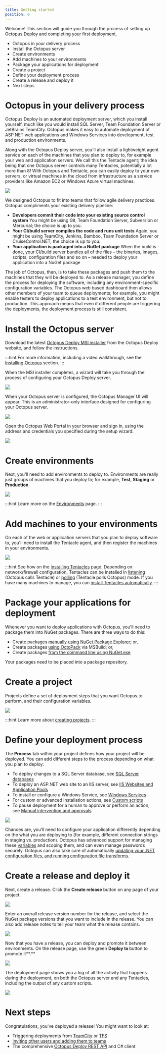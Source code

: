 ```yaml
---
title: Getting started
position: 0
---
```



Welcome! This section will guide you through the process of setting up Octopus Deploy and completing your first deployment.


- Octopus in your delivery process
- Install the Octopus server
- Create environments
- Add machines to your environments
- Package your applications for deployment
- Create a project
- Define your deployment process
- Create a release and deploy it
- Next steps

# Octopus in your delivery process


Octopus Deploy is an automated deployment server, which you install yourself, much like you would install SQL Server, Team Foundation Server or JetBrains TeamCity. Octopus makes it easy to automate deployment of ASP.NET web applications and Windows Services into development, test and production environments.


Along with the Octopus Deploy server, you'll also install a lightweight agent service on each of the machines that you plan to deploy to, for example your web and application servers. We call this the Tentacle agent; the idea being that one Octopus server controls many Tentacles, potentially a lot more than 8! With Octopus and Tentacle, you can easily deploy to your own servers, or virtual machines in the cloud from infrastructure as a service providers like Amazon EC2 or Windows Azure virtual machines.





![](/docs/images/3048178/5275670.png)





We designed Octopus to fit into teams that follow agile delivery practices. Octopus compliments your existing delivery pipeline:

- **Developers commit their code into your existing source control system**
You might be using Git, Team Foundation Server, Subversion or Mercurial; the choice is up to you.
- **Your CI/build server compiles the code and runs unit tests**
Again, you might be using TeamCity, Jenkins, Bamboo, Team Foundation Server or CruiseControl.NET; the choice is up to you.
- **Your application is packaged into a NuGet package**
When the build is done, your CI/build server bundles all of the files – the binaries, images, scripts, configuration files and so on – needed to deploy your application into a NuGet package



The job of Octopus, then, is to take these packages and push them to the machines that they will be deployed to. As a release manager, you define the process for deploying the software, including any environment-specific configuration variables. The Octopus web based dashboard then allows other members of your team to queue deployments; for example, you might enable testers to deploy applications to a test environment, but not to production. This approach means that even if different people are triggering the deployments, the deployment process is still consistent.

# Install the Octopus server


Download the latest [Octopus Deploy MSI installer](https://octopus.com/downloads) from the Octopus Deploy website, and follow the instructions.

:::hint
For more information, including a video walkthrough, see the [Installing Octopus](/docs/home/installation/installing-octopus.md) section.
:::


When the MSI installer completes, a wizard will take you through the process of configuring your Octopus Deploy server.


![](/docs/images/3048178/3278212.png)


When your Octopus server is configured, the Octopus Manager UI will appear. This is an administrator-only interface designed for configuring your Octopus server.


![](/docs/images/3048178/3278211.png)


Open the Octopus Web Portal in your browser and sign in, using the address and credentials you specified during the setup wizard.


![](/docs/images/3048178/3278210.png)

# Create environments


Next, you'll need to add environments to deploy to. Environments are really just groups of machines that you deploy to; for example, **Test**, **Staging** or **Production**.


![](/docs/images/3048178/3278205.png)

:::hint
Learn more on the [Environments](/docs/home/key-concepts/environments.md) page.
:::

# Add machines to your environments


On each of the web or application servers that you plan to deploy software to, you'll need to install the Tentacle agent, and then register the machines in your environments.


![](/docs/images/3048178/3278206.png)

:::hint
See how on the [Installing Tentacles](/docs/home/installation/installing-tentacles.md) page. Depending on network/firewall configuration, Tentacles can be installed in [listening](/docs/home/installation/installing-tentacles/listening-tentacles.md) (Octopus calls Tentacle) or [polling](/docs/home/installation/installing-tentacles/polling-tentacles.md) (Tentacle polls Octopus) mode. If you have many machines to manage, you can [install Tentacles automatically](/docs/home/installation/installing-tentacles/automating-tentacle-installation.md).
:::

# Package your applications for deployment


Whenever you want to deploy applications with Octopus, you'll need to package them into NuGet packages. There are three ways to do this:

- Create packages [manually using NuGet Package Explorer](/docs/home/packaging-applications/nuget-packages/manually.md); or,
- Create packages [using OctoPack](/docs/home/packaging-applications/nuget-packages/using-octopack.md) via MSBuild; or,
- Create packages [from the command line using NuGet.exe](/docs/home/packaging-applications/nuget-packages/using-nuget.exe.md)



Your packages need to be placed into a package repository.

# Create a project


Projects define a set of deployment steps that you want Octopus to perform, and their configuration variables.


![](/docs/images/3048178/3278204.png)

:::hint
Learn more about [creating projects](/docs/home/key-concepts/projects.md).
:::

# Define your deployment process


The **Process** tab within your project defines how your project will be deployed. You can add different steps to the process depending on what you plan to deploy:

- To deploy changes to a SQL Server database, see [SQL Server databases](/docs/home/deploying-applications/sql-server-databases.md)
- To deploy an ASP.NET web site to an IIS server, see [IIS Websites and Application Pools](/docs/home/deploying-applications/iis-websites-and-application-pools.md)
- To install or configure a Windows Service, see [Windows Services](/docs/home/deploying-applications/windows-services.md)
- For custom or advanced installation actions, see [Custom scripts](/docs/home/deploying-applications/custom-scripts.md)
- To pause deployment for a human to approve or perform an action, see [Manual intervention and approvals](/docs/home/deploying-applications/manual-intervention-and-approvals.md)



![](/docs/images/3048178/3278203.png)


Chances are, you'll need to configure your application differently depending on the what you are deploying to (for example, different connection strings in staging vs. production). Octopus has advanced support for managing these [variables](/docs/home/deploying-applications/variables.md) and scoping them, and can even manage passwords securely. Octopus can also take care of automatically [updating your .NET configuration files, and running configuration file transforms](/docs/home/deploying-applications/configuration-files.md).

# Create a release and deploy it


Next, create a release. Click the **Create release** button on any page of your project.


![](/docs/images/3048178/3278202.png)


Enter an overall release version number for the release, and select the NuGet package versions that you want to include in the release. You can also add release notes to tell your team what the release contains.


![](/docs/images/3048178/3278201.png)


Now that you have a release, you can deploy and promote it between environments. On the release page, use the green **Deploy to *<environment>*** button to promote it**.**


![](/docs/images/3048178/3278200.png)


The deployment page shows you a log of all the activity that happens during the deployment, on both the Octopus server and any Tentacles, including the output of any custom scripts.


![](/docs/images/3048178/3278199.png)

# Next steps


Congratulations, you've deployed a release! You might want to look at:

- Triggering deployments from [TeamCity](/docs/home/api-and-integration/teamcity.md) or [TFS](/docs/home/api-and-integration/team-foundation-server-(tfs).md)
- [Inviting other users and adding them to teams](/docs/home/administration/managing-users-and-teams.md)
- The comprehensive [Octopus Deploy REST API](/docs/home/api-and-integration/octopus-rest-api.md) and C# client
